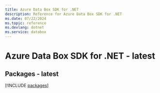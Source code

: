 ```yaml
---
title: Azure Data Box SDK for .NET
description: Reference for Azure Data Box SDK for .NET
ms.date: 07/22/2024
ms.topic: reference
ms.devlang: dotnet
ms.service: databox
---
```

# Azure Data Box SDK for .NET - latest
## Packages - latest
[!INCLUDE [packages](data-box-index.md)]